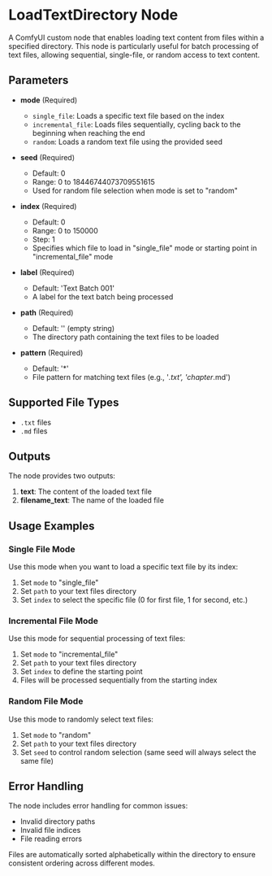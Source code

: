 # LoadTextDirectory Node

A ComfyUI custom node that enables loading text content from files within a specified directory. This node is particularly useful for batch processing of text files, allowing sequential, single-file, or random access to text content.

## Parameters

- **mode** (Required)
  - `single_file`: Loads a specific text file based on the index
  - `incremental_file`: Loads files sequentially, cycling back to the beginning when reaching the end
  - `random`: Loads a random text file using the provided seed
  
- **seed** (Required)
  - Default: 0
  - Range: 0 to 18446744073709551615
  - Used for random file selection when mode is set to "random"
  
- **index** (Required)
  - Default: 0
  - Range: 0 to 150000
  - Step: 1
  - Specifies which file to load in "single_file" mode or starting point in "incremental_file" mode
  
- **label** (Required)
  - Default: 'Text Batch 001'
  - A label for the text batch being processed
  
- **path** (Required)
  - Default: '' (empty string)
  - The directory path containing the text files to be loaded
  
- **pattern** (Required)
  - Default: '*'
  - File pattern for matching text files (e.g., '*.txt', 'chapter*.md')

## Supported File Types

- `.txt` files
- `.md` files

## Outputs

The node provides two outputs:
1. **text**: The content of the loaded text file
2. **filename_text**: The name of the loaded file

## Usage Examples

### Single File Mode
Use this mode when you want to load a specific text file by its index:
1. Set `mode` to "single_file"
2. Set `path` to your text files directory
3. Set `index` to select the specific file (0 for first file, 1 for second, etc.)

### Incremental File Mode
Use this mode for sequential processing of text files:
1. Set `mode` to "incremental_file"
2. Set `path` to your text files directory
3. Set `index` to define the starting point
4. Files will be processed sequentially from the starting index

### Random File Mode
Use this mode to randomly select text files:
1. Set `mode` to "random"
2. Set `path` to your text files directory
3. Set `seed` to control random selection (same seed will always select the same file)

## Error Handling

The node includes error handling for common issues:
- Invalid directory paths
- Invalid file indices
- File reading errors

Files are automatically sorted alphabetically within the directory to ensure consistent ordering across different modes.

